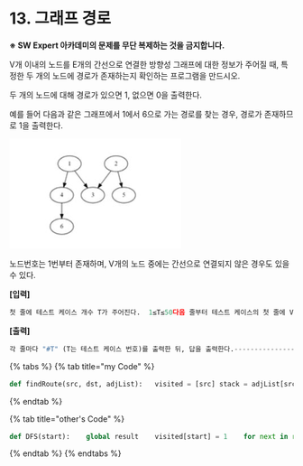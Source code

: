 # 13.  그래프 경로

**※ SW Expert 아카데미의 문제를 무단 복제하는 것을 금지합니다.**  
  
  
V개 이내의 노드를 E개의 간선으로 연결한 방향성 그래프에 대한 정보가 주어질 때, 특정한 두 개의 노드에 경로가 존재하는지 확인하는 프로그램을 만드시오.  
  
두 개의 노드에 대해 경로가 있으면 1, 없으면 0을 출력한다.  
 

예를 들어 다음과 같은 그래프에서 1에서 6으로 가는 경로를 찾는 경우, 경로가 존재하므로 1을 출력한다.

![](../../.gitbook/assets/samsung_13.jpg)

노드번호는 1번부터 존재하며, V개의 노드 중에는 간선으로 연결되지 않은 경우도 있을 수 있다.

**\[입력\]**  
 

```python
첫 줄에 테스트 케이스 개수 T가 주어진다.  1≤T≤50다음 줄부터 테스트 케이스의 첫 줄에 V와 E가 주어진다. 5≤V≤50, 4≤E≤1000 테스트케이스의 둘째 줄부터 E개의 줄에 걸쳐, 출발 도착 노드로 간선 정보가 주어진다. E개의 줄 이후에는 경로의 존재를 확인할 출발 노드 S와 도착노드 G가 주어진다.-----------------------------------------------------------------36 51 41 32 32 54 61 67 41 62 32 63 52 59 92 64 75 71 52 93 94 85 37 81 9-----------------------------------------------------------------
```



**\[출력\]**

```python
각 줄마다 "#T" (T는 테스트 케이스 번호)를 출력한 뒤, 답을 출력한다.---------------------------------------------------------------#1 1#2 1#3 1---------------------------------------------------------------
```

{% tabs %}
{% tab title="my Code" %}
```python
def findRoute(src, dst, adjList):	visited = [src]	stack = adjList[src]	while len(stack) != 0:		visit = stack.pop()		for num in adjList[visit]:			stack.append(num)		if visit not in visited: visited.append(visit)		else: pass	if dst in visited: return 1	else: return 0    def makeAdj(numV, numE):	vertexList = [ i for i in range(1,numV+1)]	adjList = {vertex:[] for vertex in vertexList}	for _ in range(numE):		strt, fnsh = map(int, input().split())		adjList[strt].append(fnsh)	return adjListT = int(input())for test_case in range(1, T+1):	numV, numE = map(int, input().split())	adjList = makeAdj(numV, numE)	src, dst = map(int, input().split())	answer = findRoute(src, dst, adjList)	print("#{} {}".format(test_case, answer))
```
{% endtab %}

{% tab title="other\'s Code" %}
```python
def DFS(start):    global result    visited[start] = 1    for next in range(1, v+1):        if MyMap[start][next] and not visited[next]:            if next == end_node:                result = 1                return            DFS(next)TC = int(input())for tc in range(1, TC+1):    v, e = map(int, input().split())    MyMap = [[0]*(v+1) for _ in range(v+1)]    visited = [0] * (v+1)    for i in range(e):        start, end = map(int, input().split())        MyMap[start][end] = 1    start_node, end_node = map(int, input().split())    result = 0    DFS(start_node)    print(f'#{tc} {result}')
```
{% endtab %}
{% endtabs %}

